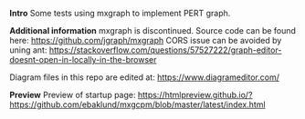 
**Intro**
Some tests using mxgraph to implement PERT graph.

**Additional information**
mxgraph is discontinued. Source code can be found here: https://github.com/jgraph/mxgraph
CORS issue can be avoided by uning ant: https://stackoverflow.com/questions/57527222/graph-editor-doesnt-open-in-locally-in-the-browser

Diagram files in this repo are edited at: https://www.diagrameditor.com/

**Preview**
Preview of startup page: https://htmlpreview.github.io/?https://github.com/ebaklund/mxgcpm/blob/master/latest/index.html
